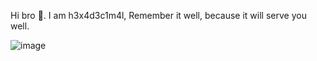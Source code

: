 Hi bro 👋.
I am h3x4d3c1m4l,
Remember it well, because it will serve you well.


![image](https://github.com/pr0xy0wlz/pr0xy0wlz/assets/129412198/1066aec2-1fb5-4af8-bdd9-aff1a341b329)
